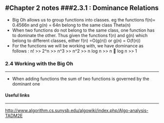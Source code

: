 #Chapter 2 notes
###2.3.1 : Dominance Relations
-------
+ Big Oh allows us to group functions into classes. eg the functions f(n)=  0.4566n and g(n) = 64n belong to the same class Theta(n)
+ When two functions do not belong to the same class, one function has to dominate the other. Thus given the functions f(n) and g(n) 
which belong to different classes, either f(n) =O(g(n)) or g(n) = O(f(n))
+ For the functions we will be working with, we have dominance as follows : n! >> 2^n >> n^3 >> n^2 >> n log n >> n  log n >> 1

### 2.4 Working with the Big Oh
-------------
+ When adding functions the sum of two functions is governed by the dominant one


#### Useful links
--------
http://www.algorithm.cs.sunysb.edu/algowiki/index.php/Algo-analysis-TADM2E
